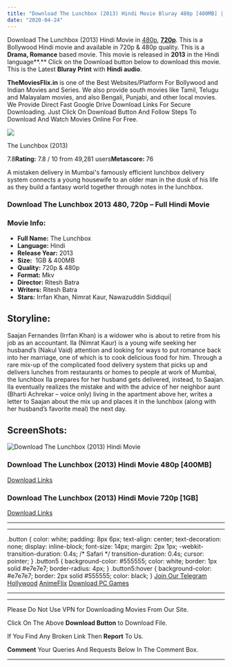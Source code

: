 ```yaml
---
title: "Download The Lunchbox (2013) Hindi Movie Bluray 480p [400MB] || 720p [1GB] |"
date: "2020-04-24"
---
```


Download The Lunchbox (2013) Hindi Movie in [480p](https://1moviesflix.com/480p-movies/), [**720p**](https://1moviesflix.com/720p-movies/). This is a Bollywood Hindi movie and available in 720p & 480p quality. This is a **Drama, Romance** based movie. This movie is released in **2013** in the Hindi language**.** Click on the Download button below to download this movie. This is the Latest **Bluray Print** with **Hindi audio**.

**TheMoviesFlix.in** is one of the Best Websites/Platform For Bollywood and Indian Movies and Series. We also provide south movies like Tamil, Telugu and Malayalam movies, and also Bengali, Punjabi, and other local movies. We Provide Direct Fast Google Drive Download Links For Secure Downloading. Just Click On Download Button And Follow Steps To Download And Watch Movies Online For Free.

[![](https://m.media-amazon.com/images/M/MV5BMTUwMzc1NjIzMV5BMl5BanBnXkFtZTgwODUyMTIxMTE@._V1_SX300.jpg)](https://www.imdb.com/title/tt2350496/ "The Lunchbox")

The Lunchbox (2013)

7.8**Rating:** 7.8 / 10 from 49,281 users**Metascore:** 76

A mistaken delivery in Mumbai's famously efficient lunchbox delivery system connects a young housewife to an older man in the dusk of his life as they build a fantasy world together through notes in the lunchbox.

### Download The Lunchbox 2013 480, 720p – Full Hindi Movie

### Movie Info:

- **Full Name:** The Lunchbox
- **Language:** Hindi
- **Release Year:** 2013
- **Size:**  1GB & 400MB
- **Quality:** 720p & 480p
- **Format:** Mkv
- **Director:** Ritesh Batra
- **Writers:** Ritesh Batra
- **Stars:** Irrfan Khan, Nimrat Kaur, Nawazuddin Siddiqui|

## Storyline:

Saajan Fernandes (Irrfan Khan) is a widower who is about to retire from his job as an accountant. Ila (Nimrat Kaur) is a young wife seeking her husband’s (Nakul Vaid) attention and looking for ways to put romance back into her marriage, one of which is to cook delicious food for him. Through a rare mix-up of the complicated food delivery system that picks up and delivers lunches from restaurants or homes to people at work of Mumbai, the lunchbox Ila prepares for her husband gets delivered, instead, to Saajan. Ila eventually realizes the mistake and with the advice of her neighbor aunt (Bharti Achrekar – voice only) living in the apartment above her, writes a letter to Saajan about the mix up and places it in the lunchbox (along with her husband’s favorite meal) the next day.

## ScreenShots:

![Download The Lunchbox (2013) Hindi Movie ](https://i.imgur.com/wcPYC7u.jpg)

### Download The Lunchbox (2013) Hindi Movie 480p \[400MB\]

[Download Links](https://1moviesflix.com?a270777880=S0FPODlldzNEQURkc2FzQmpnL1d1cXl6cTNTZnNza0lseU5ueFo1WVRHSTlTNlh1Szc1djNXRFJCRDl3OG9NTnhDaEEzWUUzNlBBS0lNYndMTEEwT1FJV2VYSTFDZDlCeEt5cGtYWmh3eWc9)

### Download The Lunchbox (2013) Hindi Movie 720p \[1GB\] 

[Download Links](https://1moviesflix.com?a270777880=S0FPODlldzNEQURkc2FzQmpnL1d1cXl6cTNTZnNza0lseU5ueFo1WVRHSTlTNlh1Szc1djNXRFJCRDl3OG9NTmZjTTVWaDBqZEhHeWtwOTlpcEVPL0htKzV4eVpIZ2lDaXNGaWFVeXVIYUk9)

* * *

* * *

.button { color: white; padding: 8px 6px; text-align: center; text-decoration: none; display: inline-block; font-size: 14px; margin: 2px 1px; -webkit-transition-duration: 0.4s; /\* Safari \*/ transition-duration: 0.4s; cursor: pointer; } .button5 { background-color: #555555; color: white; border: 1px solid #e7e7e7; border-radius: 4px; } .button5:hover { background-color: #e7e7e7; border: 2px solid #555555; color: black; } [Join Our Telegram](http://gdrivepro.xyz/join.php) [Hollywood](https://moviesverse.com/) [AnimeFlix](https://animeflix.in/) [Download PC Games](https://gamesflix.net/)  

* * *

* * *

  

Please Do Not Use VPN for Downloading Movies From Our Site.

Click On The Above **Download Button** to Download File.

If You Find Any Broken Link Then **Report** To Us.

**Comment** Your Queries And Requests Below In The Comment Box.

* * *
